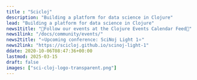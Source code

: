 ```yaml
---
title : "Scicloj"
description: "Building a platform for data science in Clojure"
lead: "Building a platform for data science in Clojure"
news1title: "📅Follow our events at the Clojure Events Calendar Feed📅"
news1link: "/docs/community/events/"
news2title: "⭐Upcoming conference: SciNoj Light 1⭐"
news2link: "https://scicloj.github.io/scinoj-light-1"
ddate: 2020-10-06T08:47:36+00:00
lastmod: 2025-03-15
draft: false
images: ["sci-cloj-logo-transparent.png"]
---
```

